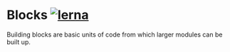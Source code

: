 # Blocks [![lerna](https://img.shields.io/badge/maintained%20with-lerna-cc00ff.svg)](https://lerna.js.org/)

Building blocks are basic units of code from which larger modules can be built up.
